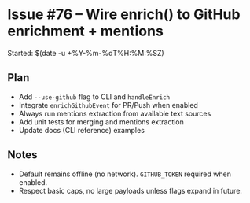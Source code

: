# Issue #76 – Wire enrich() to GitHub enrichment + mentions

Started: $(date -u +%Y-%m-%dT%H:%M:%SZ)

## Plan
- Add `--use-github` flag to CLI and `handleEnrich`
- Integrate `enrichGithubEvent` for PR/Push when enabled
- Always run mentions extraction from available text sources
- Add unit tests for merging and mentions extraction
- Update docs (CLI reference) examples

## Notes
- Default remains offline (no network). `GITHUB_TOKEN` required when enabled.
- Respect basic caps, no large payloads unless flags expand in future.
